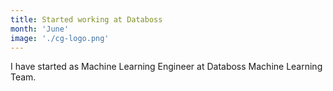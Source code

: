 ```yaml
---
title: Started working at Databoss
month: 'June'
image: './cg-logo.png'
---
```

I have started as Machine Learning Engineer at Databoss Machine Learning Team.